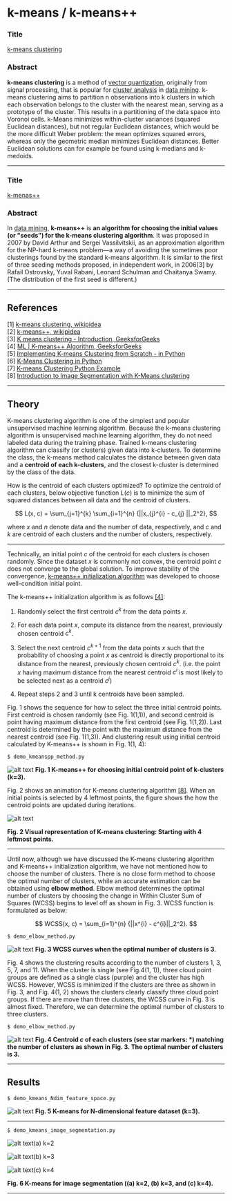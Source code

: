 # k-means / k-means++

### Title

[k-means clustering](https://en.wikipedia.org/wiki/K-means_clustering)

### Abstract

**k-means clustering** is a method of [vector quantization](https://en.wikipedia.org/wiki/Vector_quantization), originally from signal processing, that is popular for [cluster analysis](https://en.wikipedia.org/wiki/Cluster_analysis) in [data mining](https://en.wikipedia.org/wiki/Data_mining). k-means clustering aims to partition n observations into k clusters in which each observation belongs to the cluster with the nearest mean, serving as a prototype of the cluster. This results in a partitioning of the data space into Voronoi cells. k-Means minimizes within-cluster variances (squared Euclidean distances), but not regular Euclidean distances, which would be the more difficult Weber problem: the mean optimizes squared errors, whereas only the geometric median minimizes Euclidean distances. Better Euclidean solutions can for example be found using k-medians and k-medoids.

---

### Title

[k-menas++](https://en.wikipedia.org/wiki/K-means++)

### Abstract

In [data mining](https://en.wikipedia.org/wiki/Data_mining), **k-means++** is **an algorithm for choosing the initial values (or "seeds") for the k-means clustering algorithm**. It was proposed in 2007 by David Arthur and Sergei Vassilvitskii, as an approximation algorithm for the NP-hard k-means problem—a way of avoiding the sometimes poor clusterings found by the standard k-means algorithm. It is similar to the first of three seeding methods proposed, in independent work, in 2006[3] by Rafail Ostrovsky, Yuval Rabani, Leonard Schulman and Chaitanya Swamy. (The distribution of the first seed is different.)

---

## References

[1] [k-means clustering, wikipidea](https://en.wikipedia.org/wiki/K-means_clustering)\
[2] [k-means++, wikipidea](https://en.wikipedia.org/wiki/K-means++)\
[3] [K means clustering - Introduction, GeeksforGeeks](https://www.geeksforgeeks.org/k-means-clustering-introduction/)\
[4] [ML | K-means++ Algorithm, GeeksforGeeks](https://www.geeksforgeeks.org/ml-k-means-algorithm/)\
[5] [Implementing K-means Clustering from Scratch - in Python](https://mmuratarat.github.io/2019-07-23/kmeans_from_scratch)\
[6] [K-Means Clustering in Python](https://mubaris.com/posts/kmeans-clustering/)\
[7] [K-means Clustering Python Example](https://towardsdatascience.com/machine-learning-algorithms-part-9-k-means-example-in-python-f2ad05ed5203)\
[8] [Introduction to Image Segmentation with K-Means clustering](https://towardsdatascience.com/introduction-to-image-segmentation-with-k-means-clustering-83fd0a9e2fc3)

---

## Theory

K-means clustering algorithm is one of the simplest and popular unsupervised machine learning algorithm.
Because the k-means clustering algorithm is unsupervised machine learning algorithm, they do not need labeled data during the training phase.
Trained k-means clustering algorithm can classify (or clusters) given data into k-clusters.
To determine the class, the k-means method calculates the distance between given data and a **centroid of each k-clusters**,
and the closest k-cluster is determined by the class of the data.

How is the centroid of each clusters optimized?
To optimize the centroid of each clusters, below objective function $L(c)$ is to minimize the sum of squared distances between all data and the centroid of clusters.

$$
L(x, c) =  \sum_{j=1}^{k} \sum_{i=1}^{n} {||x_{j}^{i} - c_{j} ||_2^2},
$$

where $x$ and $n$ denote data and the number of data, respectively, and $c$ and $k$ are centroid of each clusters and the number of clusters, respectively.

---

Technically, an initial point $c$ of the centroid for each clusters is chosen randomly. Since the dataset $x$ is commonly not convex, the centroid point $c$ does not converge to the global solution. To improve stability of the convergence, [k-means++ initialization algorithm](https://en.wikipedia.org/wiki/K-means++) was developed to choose well-condition initial point.

The k-means++ initialization algorithm is as follows [[4]](https://www.geeksforgeeks.org/ml-k-means-algorithm/):

1. Randomly select the first centroid $c^{k}$ from the data points $x$.

2. For each data point $x$, compute its distance from the nearest, previously chosen centroid $c^{k}$.

3. Select the next centroid $c^{k+1}$ from the data points $x$ such that the probability of choosing a point $x$ as centroid is directly proportional to its distance from the nearest, previously chosen centroid $c^{k}$. (i.e. the point $x$ having maximum distance from the nearest centroid $c^{i}$ is most likely to be selected next as a centroid $c^{j}$)

4. Repeat steps 2 and 3 until k centroids have been sampled.

Fig. 1 shows the sequence for how to select the three initial centroid points. First centroid is chosen randomly (see Fig. 1(1,1)), and second centroid is point having maximum distance from the first centroid (see Fig. 1(1,2)). Last centroid is determined by the point with the maximum distance from the nearest centroid (see Fig. 1(1,3)). And clustering result using initial centroid calculated by K-means++ is shown in Fig. 1(1, 4):

    $ demo_kmeanspp_method.py

![alt text](img/kmeanspp_init_centroid.png "Choose initial centroid point using K-means++ algorithm") 
**Fig. 1 K-means++ for choosing initial centroid point of k-clusters (k=3).**

Fig. 2 shows an animation for K-means clustering algorithm [[8]](https://towardsdatascience.com/introduction-to-image-segmentation-with-k-means-clustering-83fd0a9e2fc3). When an initial points is selected by 4 leftmost points, the figure shows the how the centroid points are updated during iterations.

![alt text](https://miro.medium.com/max/1600/1*ZmktlQtiZSp6p03op3EvyA.gif "Animation of K-means algorithm")

**Fig. 2 Visual representation of K-means clustering: Starting with 4 leftmost points.**

---

Until now, although we have discussed the K-means clustering algorithm and K-means++ initialization algorithm, we have not mentioned how to choose the number of clusters. There is no close form method to choose the optimal number of clusters, while an accurate estimation can be obtained using **elbow method**. Elbow method determines the optimal number of clusters by choosing the change in Within Cluster Sum of Squares (WCSS) begins to level off as shown in Fig. 3. WCSS function is formulated as below:

$$
WCSS(x, c) = \sum_{i=1}^{n} {||x^{i} - c^{i}||_2^2}.
$$

    $ demo_elbow_method.py

![alt text](./img/elbow_method.png "Cost function (WCSS) of elbow method")
**Fig. 3 WCSS curves when the optimal number of clusters is 3.**

Fig. 4 shows the clustering results according to the number of clusters 1, 3, 5, 7, and 11. When the cluster is single (see Fig.4(1, 1)), three cloud point groups are defined as a single class (purple) and the cluster has high WCSS. However, WCSS is minimized if the clusters are three as shown in Fig. 3, and Fig. 4(1, 2) shows the clusters clearly classify three cloud point groups. If there are move than three clusters, the WCSS curve in Fig. 3 is almost fixed. Therefore, we can determine the optimal number of clusters to three clusters.

    $ demo_elbow_method.py

![alt text](./img/elbow_method_clustering.png "K-means clustering along the number of clusters")
**Fig. 4 Centroid $c$ of each clusters (see star markers: \*) matching the number of clusters as shown in Fig. 3. The optimal number of clusters is 3.**

---

## Results

    $ demo_kmeans_Ndim_feature_space.py
                  

![alt text](./img/Ndim_kmeans.png "Comparision between Sci-kit package and scratch script")
**Fig. 5 K-means for N-dimensional feature dataset (k=3).**

---

    $ demo_kmeans_image_segmentation.py

![alt text](./img/img_kmeans_2clusters.png "K-means clustering when k = 2")(a) k=2

![alt text](./img/img_kmeans_3clusters.png "K-means clustering when k = 3")(b) k=3

![alt text](./img/img_kmeans_4clusters.png "K-means clustering when k = 4")(c) k=4

**Fig. 6 K-means for image segmentation ((a) k=2, (b) k=3, and (c) k=4).**

---